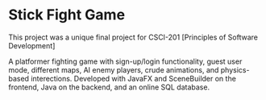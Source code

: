 # Stick Fight Game

This project was a unique final project for CSCI-201 [Principles of Software Development]

A platformer fighting game with sign-up/login functionality, guest user mode, different maps, AI enemy players, crude animations, and physics-based interections. 
Developed with JavaFX and SceneBuilder on the frontend, Java on the backend, and an online SQL database.
